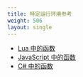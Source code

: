 ```yaml
---
title: 特定运行环境参考
weight: 506
layout: single
---
```


- [Lua 中的函数](/docs/scripting-reference/runtimes/lua)
- [JavaScript 中的函数](/docs/scripting-reference/runtimes/javascript)
- [C# 中的函数](/docs/scripting-reference/runtimes/csharp)
